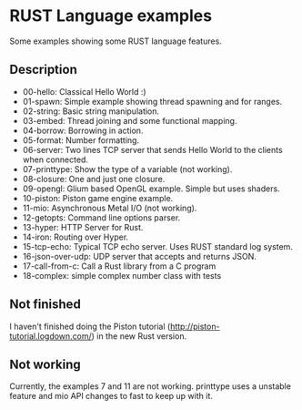# RUST Language examples

Some examples showing some RUST language features.

## Description

* 00-hello: Classical Hello World :)
* 01-spawn: Simple example showing thread spawning and for ranges.    
* 02-string: Basic string manipulation.
* 03-embed: Thread joining and some functional mapping.
* 04-borrow: Borrowing in action.
* 05-format: Number formatting.
* 06-server: Two lines TCP server that sends Hello World to the clients when connected.
* 07-printtype: Show the type of a variable (not working).
* 08-closure: One and just one closure.
* 09-opengl: Glium based OpenGL example. Simple but uses shaders.
* 10-piston: Piston game engine example.
* 11-mio: Asynchronous Metal I/O (not working).
* 12-getopts: Command line options parser.
* 13-hyper: HTTP Server for Rust.
* 14-iron: Routing over Hyper.
* 15-tcp-echo: Typical TCP echo server. Uses RUST standard log system.
* 16-json-over-udp: UDP server that accepts and returns JSON.
* 17-call-from-c: Call a Rust library from a C program
* 18-complex: simple complex number class with tests
## Not finished
I haven't finished doing the Piston tutorial (http://piston-tutorial.logdown.com/) in the new Rust version.

## Not working
Currently, the examples 7 and 11 are not working. printtype uses a unstable feature and mio API changes to fast to keep up with it.
